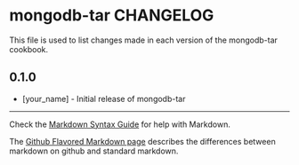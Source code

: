 mongodb-tar CHANGELOG
=====================

This file is used to list changes made in each version of the mongodb-tar cookbook.

0.1.0
-----
- [your_name] - Initial release of mongodb-tar

- - -
Check the [Markdown Syntax Guide](http://daringfireball.net/projects/markdown/syntax) for help with Markdown.

The [Github Flavored Markdown page](http://github.github.com/github-flavored-markdown/) describes the differences between markdown on github and standard markdown.
